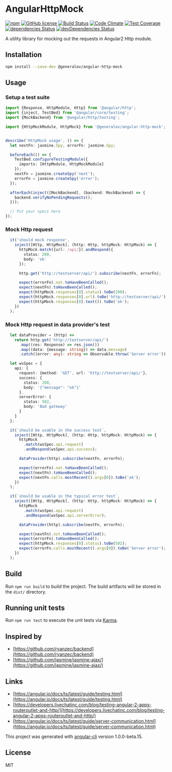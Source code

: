 # AngularHttpMock

[![npm](https://img.shields.io/npm/v/@generalov/angular-http-mock.svg)](https://www.npmjs.com/package/@generalov/angular-http-mock)
[![GitHub license](https://img.shields.io/badge/license-MIT-blue.svg?style=flat-square)](https://raw.githubusercontent.com/generalov/angular-http-mock/master/LICENSE)
[![Build Status](https://travis-ci.org/generalov/angular-http-mock.svg?branch=master)](https://travis-ci.org/generalov/angular-http-mock)
[![Code Climate](https://codeclimate.com/github/generalov/angular-http-mock/badges/gpa.svg)](https://codeclimate.com/github/generalov/angular-http-mock)
[![Test Coverage](https://codeclimate.com/github/generalov/angular-http-mock/badges/coverage.svg)](https://codeclimate.com/github/generalov/angular-http-mock/coverage)
[![dependencies Status](https://david-dm.org/generalov/angular-http-mock/status.svg)](https://david-dm.org/generalov/angular-http-mock)
[![devDependencies Status](https://david-dm.org/generalov/angular-http-mock/dev-status.svg)](https://david-dm.org/generalov/angular-http-mock?type=dev)

A utility library for mocking out the requests in Angular2 Http module.

## Installation

```sh
npm install --save-dev @generalov/angular-http-mock
```

## Usage

### Setup a test suite

```TypeScript
import {Response, HttpModule, Http} from '@angular/http';
import {inject, TestBed} from '@angular/core/testing';
import {MockBackend} from '@angular/http/testing';

import {HttpMockModule, HttpMock} from '@generalov/angular-http-mock';


describe('HttpMock usage', () => {
  let nextFn: jasmine.Spy, errorFn: jasmine.Spy;

  beforeEach(() => {
    TestBed.configureTestingModule({
      imports: [HttpModule, HttpMockModule]
    });
    nextFn = jasmine.createSpy('next');
    errorFn = jasmine.createSpy('error');
  });

  afterEach(inject([MockBackend], (backend: MockBackend) => {
    backend.verifyNoPendingRequests();
  }));

  // Put your specs here
});
```

### Mock Http request

```TypeScript
  it('should mock response',
    inject([Http, HttpMock], (http: Http, httpMock: HttpMock) => {
      httpMock.match({url: /api/}).andRespond({
        status: 200,
        body: 'ok'
      });

      http.get('http://testserver/api/').subscribe(nextFn, errorFn);

      expect(errorFn).not.toHaveBeenCalled();
      expect(nextFn).toHaveBeenCalled();
      expect(httpMock.responses[0].status).toBe(200);
      expect(httpMock.responses[0].url).toBe('http://testserver/api/');
      expect(httpMock.responses[0].text()).toBe('ok');
    })
  );
```

### Mock Http request in data provider's test

```TypeScript
  let dataProvider = (http) =>
    return http.get('http://testserver/api/')
      .map((res: Response) => res.json())
      .map((data: {message: string}) => data.message)
      .catch((error: any): string => Observable.throw('Server error'));
```

```TypeScript
  let wsSpec = {
    api: {
      request: {method: 'GET', url: 'http://testserver/api/'},
      success: {
        status: 200,
        body: '{"message": "ok"}'
      },
      serverError: {
        status: 502,
        body: 'Bad gateway'
      }
    }
  };
```

```TypeScript
  it(`should be usable in the success test`,
    inject([Http, HttpMock], (http: Http, httpMock: HttpMock) => {
      httpMock
        .match(wsSpec.api.request)
        .andRespond(wsSpec.api.success);

      dataProvider(http).subscribe(nextFn, errorFn);

      expect(errorFn).not.toHaveBeenCalled();
      expect(nextFn).toHaveBeenCalled();
      expect(nextFn.calls.mostRecent().args[0]).toBe('ok');
    })
  );

  it(`should be usable in the typical error test`,
    inject([Http, HttpMock], (http: Http, httpMock: HttpMock) => {
      httpMock
        .match(wsSpec.api.request)
        .andRespond(wsSpec.api.serverError);

      dataProvider(http).subscribe(nextFn, errorFn);

      expect(nextFn).not.toHaveBeenCalled();
      expect(errorFn).toHaveBeenCalled();
      expect(httpMock.responses[0].status).toBe(502);
      expect(errorFn.calls.mostRecent().args[0]).toBe('Server error');
    })
  );
```

## Build

Run `npm run build` to build the project. The build artifacts will be
stored in the `dist/` directory.

## Running unit tests

Run `npm run test` to execute the unit tests via [Karma][karma].

## Inspired by

* [https://github.com/ryanzec/backend](https://github.com/ryanzec/backend)
* [https://github.com/jasmine/jasmine-ajax/](https://github.com/jasmine/jasmine-ajax/)

## Links

* [https://angular.io/docs/ts/latest/guide/testing.html](https://angular.io/docs/ts/latest/guide/testing.html)
* [https://developers.livechatinc.com/blog/testing-angular-2-apps-routeroutlet-and-http/](https://developers.livechatinc.com/blog/testing-angular-2-apps-routeroutlet-and-http/)
* [https://angular.io/docs/ts/latest/guide/server-communication.html](https://angular.io/docs/ts/latest/guide/server-communication.html)

This project was generated with [angular-cli][angular-cli]
version 1.0.0-beta.15.

## License

MIT

[angular-cli]: https://github.com/angular/angular-cli
[karma]: https://karma-runner.github.io


